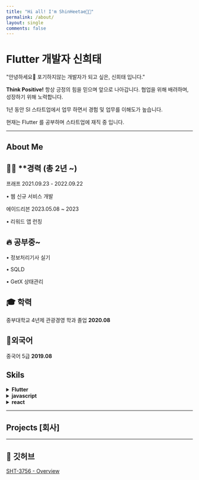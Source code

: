 ```yaml
---
title: "Hi all! I'm ShinHeetae👋🏻"
permalink: /about/
layout: single
comments: false
---
```


# Flutter 개발자 신희태
"안녕하세요👋
포기하지않는 개발자가 되고 싶은, 신희태 입니다."

**Think Positive!** 항상 긍정의 힘을 믿으며 앞으로 나아갑니다.
협업을 위해 배려하며, 성장하기 위해 노력합니다.

1년 동안 SI 스타트업에서 업무 하면서 경험 및 업무를 이해도가 높습니다.

현재는 Flutter 를 공부하며 스타트업에 재직 중 입니다.

---

## About Me


## 👨‍💻 **경력  (총 2년 ~)

프래프  2021.09.23 - 2022.09.22

• 웹 신규 서비스 개발 

에이드리븐 2023.05.08 ~ 2023

• 리워드 앱 런칭 

## 🔥 공부중~

• 정보처리기사 실기

• SQLD 

• GetX 상태관리 

## **🎓 학력**

중부대학교 4년제 관광경영 학과 졸업 **2020.08**

## 🧳**외국어**

중국어 5급  **2019.08**


## Skils
<details>
  <summary><b>Flutter</b></summary>
  <p> - Provider, Bloc, GetX 상태관리 </p>
  <p> - Firebase Auth </p>
</details>

<details>
  <summary><b>javascript</b></summary>
  <p> - es6 </p>
</details>

<details>
  <summary><b>react</b></summary>
  <p> - Redux, ContextAPI 상태관리 </p>
  <p> - 소셜 로그인, 결제API 연동, 페이지네이션기능 등 적용 가능 </p>
</details>

---


## Projects [회사]
<!-- 
<details>
  <summary><b>나라면</b></summary>
    <img src="https://raw.githubusercontent.com/sht3756/sht3756.github.io/main/assets/images/project1.jpg" alt="프로젝트">
  <p>사용 언어 및 데이터베이스</p>
  <p>프로젝트 소개</p>
  <p>프로젝트 기술 스택 및 기여도</p>
  <p>
  사용 언어 및 데이터베이스 

- Dart ⇒ 유저단
- Firebase ⇒ 유저단
- Node, Express ⇒ 관리자단
- vue.js ⇒ 관리자단
  </p>
  <p>상태관리</p>
  <p>- Getx, Bloc</p>
  <p>기여도</p>
 
 <p>
 - 70% (신 기능 기획, 개발, 리팩토링 구조 변경)
- 기능 기획 개발(드래그로 인한 응모 선택 및 기능 구현, FCM 기능 기획 및 개발)
- 버전 업을 위한 구조 변경 Bloc 리팩토링 진행
- 관리자단 개발 진행
    - 유저 푸쉬 관리 (토큰, 주제, 즉시, 예약)
    - 유저 구독 관리 (주제 팔로우, 주제 언 팔로우)
    - 리프레쉬 토큰 로직 구현

- 로그데이터 추적을 위한 스크립트 태그 개발
- 관리자단 개발
버전 1. 프로젝트 구조 개편에 선두 주자

버전 2. 블록 상태관리 리팩토링 
</p>
</details>


<details>
  <summary><b>국룰</b></summary>
  <img src="https://github.com/sht3756/sht3756.github.io/blob/main/assets/images/project2.jpeg?raw=true" alt="프로젝트">
  
  <p> - Redux, ContextAPI 상태관리 </p>
  <p> - 소셜 로그인, 결제API 연동, 페이지네이션기능 등 적용 가능 </p>
</details>

<details>
  <summary><b>3</b></summary>
  <img src="https://github.com/sht3756/sht3756.github.io/blob/main/assets/images/project3.png?raw=true" alt="프로젝트">
  <p> - Redux, ContextAPI 상태관리 </p>
  <p> - 소셜 로그인, 결제API 연동, 페이지네이션기능 등 적용 가능 </p>
</details>

<details>
  <summary><b>3</b></summary>
  <img src="https://github.com/sht3756/sht3756.github.io/blob/main/assets/images/project4.png?raw=true" alt="프로젝트">
  <p></p>
  <p></p>
</details>


<details>
  <summary><b>3</b></summary>
  <img src="https://github.com/sht3756/sht3756.github.io/blob/main/assets/images/project5.png?raw=true" alt="프로젝트">
  <p></p>
  <p></p>
</details>
<details>
  <summary><b>3</b></summary>
  <img src="https://github.com/sht3756/sht3756.github.io/blob/main/assets/images/project6.png?raw=true" alt="프로젝트">
  <p></p>
  <p></p>
</details>
<details>
  <summary><b>3</b></summary>
  <img src="https://github.com/sht3756/sht3756.github.io/blob/main/assets/images/project7.png?raw=true" alt="프로젝트">
  <p></p>
  <p></p>
</details>
<details>
  <summary><b></b></summary>
  <img src="https://github.com/sht3756/sht3756.github.io/blob/main/assets/images/project8.png?raw=true" alt="프로젝트">
  <p></p>
  <p></p>
</details>
<details>
  <summary><b>3</b></summary>
  <img src="" alt="프로젝트">
  <p></p>
  <p></p>
</details>
<details>
  <summary><b>3</b></summary>
  <img src="" alt="프로젝트">
  <p></p>
  <p></p>
</details>

 -->
---
## 🔗 깃허브



[SHT-3756 - Overview](https://github.com/sht3756)

